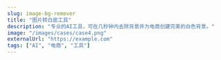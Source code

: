 ```yaml
---
slug: image-bg-remover
title: "图片转白底工具"
description: "专业的AI工具，可在几秒钟内去除背景并为电商创建完美的白色背景。"
image: "/images/cases/case4.png"
externalUrl: "https://example.com"
tags: ["AI", "电商", "工具"]
---
```


